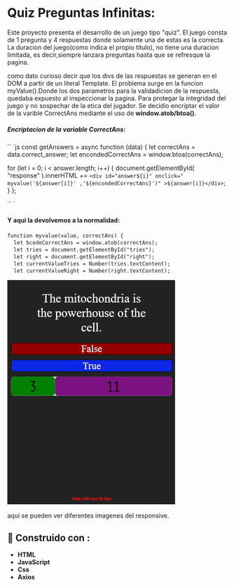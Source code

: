 # Quiz Preguntas Infinitas:

Este proyecto presenta el desarrollo de un juego tipo  "quiz".
El juego consta de 1 pregunta y 4 respuestas donde solamente una de estas es la correcta.
La duracion del juego(como indica el propio titulo), no tiene una duracion limitada, es decir,siempre lanzara preguntas hasta que se refresque la pagina. 

como dato curioso decir que los divs de las respuestas se generan en el DOM a partir de un literal Template. 
El problema surge en la funcion myValue().Donde los dos parametros para la validadicion de la respuesta, quedaba expuesto al inspeccionar la pagina. Para protegar la integridad del juego y no sospechar de la etica del jugador. Se decidio encriptar el valor de la varible CorrectAns mediante el uso de **window.atob/btoa()**.

##### Encriptacion de la variable CorrectAns: 
`` `js
const getAnswers = async function (data) {
  let correctAns = data.correct_answer;
  let encondedCorrectAns = window.btoa(correctAns);

for (let i = 0; i < answer.length; i++) {
    document.getElementById(
      "response"
    ).innerHTML += `<div id="answer${i}" onclick=" myvalue('${answer[i]}' ,'${encondedCorrectAns}')" >${answer[i]}</div>`;
  }
};
  
`` `
#### Y aqui la devolvemos a la normalidad:
~~~~
function myvalue(value, correctAns) {
  let bcodeCorrectAns = window.atob(correctAns);
  let tries = document.getElementById("tries");
  let right = document.getElementById("right");
  let currentValueTries = Number(tries.textContent);
  let currentValueRight = Number(right.textContent);
~~~~


![image](./imagenes/responsive4.png) 

aqui se pueden ver diferentes imagenes del responsive.

## 	:hammer: Construido con : 

- **HTML**
- **JavaScript**
- **Css**
- **Axios**

